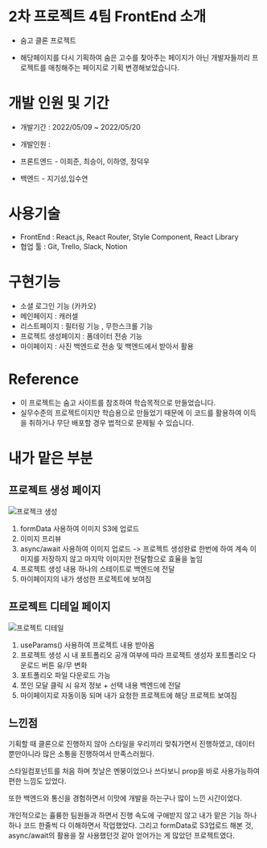 # 2차 프로젝트 4팀 FrontEnd 소개

- 숨고 클론 프로젝트

- 해당페이지를 다시 기획하여 숨은 고수를 찾아주는 페이지가 아닌
  개발자들끼리 프로젝트를 매칭해주는 페이지로 기획 변경해보았습니다.

# 개발 인원 및 기간

- 개발기간 : 2022/05/09 ~ 2022/05/20
- 개발인원 : 
 
- 프론트엔드 - 이희준, 최승이, 이하영, 정덕우
- 백엔드 - 지기성,임수연

# 사용기술

- FrontEnd : React.js, React Router, Style Component, React Library
- 협업 툴 : Git, Trello, Slack, Notion

# 구현기능

- 소셜 로그인 기능 (카카오)
- 메인페이지 : 캐러셀
- 리스트페이지 : 필터링 기능 , 무한스크롤 기능
- 프로젝트 생성페이지 : 폼데이터 전송 기능
- 마이페이지 : 사진 백엔드로 전송 및 백엔드에서 받아서 활용

# Reference

- 이 프로젝트는 숨고 사이트를 참조하여 학습목적으로 만들었습니다.
- 실무수준의 프로젝트이지만 학습용으로 만들었기 때문에 이 코드를 활용하여 이득을 취하거나 무단 배포할 경우 법적으로 문제될 수 있습니다.


# 내가 맡은 부분

## 프로젝트 생성 페이지
![프로젝크 생성](https://user-images.githubusercontent.com/93138130/169648176-81b3a451-f041-4caa-abb3-6ec86eef8ea6.gif)

1. formData 사용하여 이미지 S3에 업로드
2. 이미지 프리뷰
3. async/await 사용하여 이미지 업로드 -> 프로젝트 생성완료 한번에 하여 계속 이미지를 저장하지 않고 마지막 이미지만 전달함으로 효율을 높임
4. 프로젝트 생성 내용 하나의 스테이트로 백엔드에 전달
5. 마이페이지의 내가 생성한 프로젝트에 보여짐

## 프로젝트 디테일 페이지
![프로젝트 디테일](https://user-images.githubusercontent.com/93138130/169648187-edaa80dc-be69-4428-96a4-00436ecdd87b.gif)

1. useParams() 사용하여 프로젝트 내용 받아옴
2. 프로젝트 생성 시 내 포트폴리오 공개 여부에 따라 프로젝트 생성자 포트폴리오 다운로드 버튼 유/무 변화
3. 포트폴리오 파일 다운로드 가능
4. 쪼인 모달 클릭 시 유저 정보 + 선택 내용 백엔드에 전달
5. 마이페이지로 자동이동 되며 내가 요청한 프로젝트에 해당 프로젝트 보여짐


## 느낀점
기획할 때 클론으로 진행하지 않아 스타일을 우리끼리 맞춰가면서 진행하였고, 데이터 뿐만아니라 많은 소통을 진행하여서 만족스러웠다.

스타일컴포넌트를 처음 하며 첫날은 멘붕이었으나 쓰다보니 prop을 바로 사용가능하여 편한 느낌도 있었다.

또한 백엔드와 통신을 경험하면서 이맛에 개발을 하는구나 많이 느낀 시간이었다.

개인적으로는 휼륭한 팀원들과 하면서 진행 속도에 구애받지 않고 내가 맡은 기능 하나하나 코드 한줄씩 다 이해하면서 작업했었다.
그리고 formData로 S3업로드 해본 것, async/await의 활용을 잘 사용했던것 같아 얻어가는 게 많았던 프로젝트였다.


